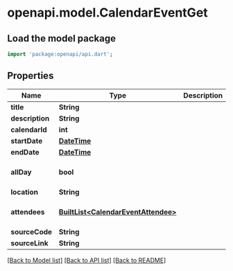 # openapi.model.CalendarEventGet

## Load the model package
```dart
import 'package:openapi/api.dart';
```

## Properties
Name | Type | Description | Notes
------------ | ------------- | ------------- | -------------
**title** | **String** |  | 
**description** | **String** |  | [optional] 
**calendarId** | **int** |  | 
**startDate** | [**DateTime**](DateTime.md) |  | 
**endDate** | [**DateTime**](DateTime.md) |  | 
**allDay** | **bool** |  | [optional] [default to false]
**location** | **String** |  | [optional] 
**attendees** | [**BuiltList&lt;CalendarEventAttendee&gt;**](CalendarEventAttendee.md) |  | [optional] [default to ListBuilder()]
**sourceCode** | **String** |  | [optional] 
**sourceLink** | **String** |  | [optional] 

[[Back to Model list]](../README.md#documentation-for-models) [[Back to API list]](../README.md#documentation-for-api-endpoints) [[Back to README]](../README.md)


